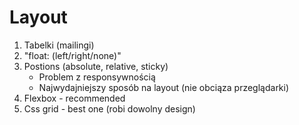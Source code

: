 # Layout

1. Tabelki (mailingi)
2. "float: (left/right/none)"
3. Postions (absolute, relative, sticky)
    - Problem z responsywnością
    - Najwydajniejszy sposób na layout (nie obciąza przeglądarki)
4. Flexbox - recommended
5. Css grid - best one (robi dowolny design)